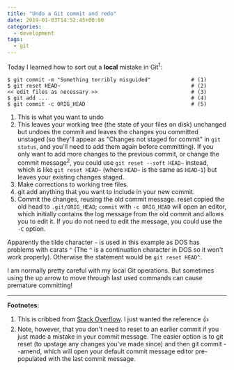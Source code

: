 ```yaml
---
title: "Undo a Git commit and redo"
date: 2019-01-03T14:52:45+00:00
categories:
  - development
tags:
  - git
---
```


Today I learned how to sort out a **local** mistake in Git<sup>1</sup>:

```
$ git commit -m "Something terribly misguided"             # (1)
$ git reset HEAD~                                          # (2)
<< edit files as necessary >>                              # (3)
$ git add ...                                              # (4)
$ git commit -c ORIG_HEAD                                  # (5)
```

1. This is what you want to undo
2. This leaves your working tree (the state of your files on disk) unchanged but undoes the commit and leaves the changes you committed unstaged (so they'll appear as "Changes not staged for commit" in `git status`, and you'll need to add them again before committing). If you only want to add more changes to the previous commit, or change the commit message<sup>2</sup>, you could use `git reset --soft HEAD~` instead, which is like `git reset HEAD~` (where `HEAD~` is the same as `HEAD~1`) but leaves your existing changes staged.
3. Make corrections to working tree files.
4. git add anything that you want to include in your new commit.
5. Commit the changes, reusing the old commit message. reset copied the old head to `.git/ORIG_HEAD`; `commit` with `-c ORIG_HEAD` will open an editor, which initially contains the log message from the old commit and allows you to edit it. If you do not need to edit the message, you could use the `-C` option.

<!--more-->

Apparently the tilde character `~` is used in this example as DOS has problems with carats `^` (The `^` is a continuation character in DOS so it won't work properly). Otherwise the statement would be `git reset HEAD^`.

I am normally pretty careful with my local Git operations. But sometimes using the up arrow to move through last used commands can cause premature committing!

--------

**Footnotes:**

1. This is cribbed from [Stack Overflow](https://stackoverflow.com/a/927386). I just wanted the reference 👍 
2. Note, however, that you don't need to reset to an earlier commit if you just made a mistake in your commit message. The easier option is to git reset (to upstage any changes you've made since) and then git commit --amend, which will open your default commit message editor pre-populated with the last commit message.


